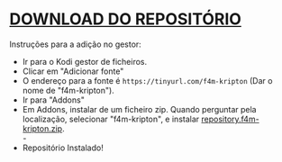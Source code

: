 # <a href="repository.f4m-kripton.zip">DOWNLOAD DO REPOSITÓRIO</a>

Instruções para a adição no gestor:


<p align="left">
  <ul>
    <li>Ir para o Kodi gestor de ficheiros.</li>
    <li>Clicar em "Adicionar fonte"</li>
    <li>O endereço para a fonte é <code>https://tinyurl.com/f4m-kripton</code> (Dar o nome de "f4m-kripton").</li>
    <li>Ir para "Addons"</li>
    <li>Em Addons, instalar de um ficheiro zip. Quando perguntar pela localização, selecionar "f4m-kripton", e instalar <a href="repository.f4m-kripton.zip">repository.f4m-kripton.zip</a>.</li>
    -
    <li>Repositório Instalado!</li>
    
</ul>

                                      
                                       

</p>

